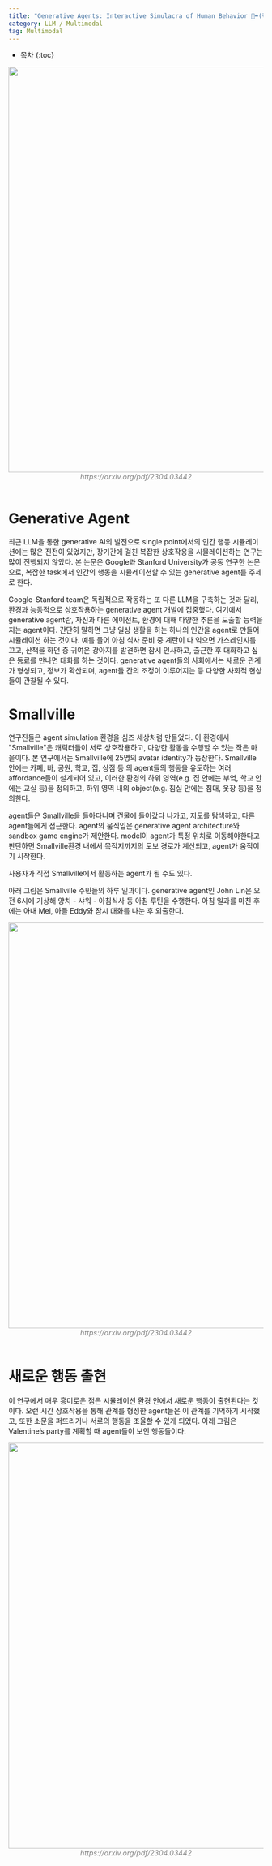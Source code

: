 ```yaml
---
title: "Generative Agents: Interactive Simulacra of Human Behavior 🚶‍➡️(작성 중)"
category: LLM / Multimodal
tag: Multimodal
---
```








* 목차
{:toc}











<center><img width="800" src="https://github.com/user-attachments/assets/4123131e-1800-43c4-8165-85a87b662378"></center>
<center><em style="color:gray;">https://arxiv.org/pdf/2304.03442</em></center><br>

# Generative Agent
최근 LLM을 통한 generative AI의 발전으로 single point에서의 인간 행동 시뮬레이션에는 많은 진전이 있었지만, 장기간에 걸친 복잡한 상호작용을 시뮬레이션하는 연구는 많이 진행되지 않았다. 본 논문은 Google과 Stanford University가 공동 연구한 논문으로, 복잡한 task에서 인간의 행동을 시뮬레이션할 수 있는 generative agent를 주제로 한다.

Google-Stanford team은 독립적으로 작동하는 또 다른 LLM을 구축하는 것과 달리, 환경과 능동적으로 상호작용하는 generative agent 개발에 집중했다. 여기에서 generative agent란, 자신과 다른 에이전트, 환경에 대해 다양한 추론을 도출할 능력을 지는 agent이다. 간단히 말하면 그냥 일상 생활을 하는 하나의 인간을 agent로 만들어 시뮬레이션 하는 것이다. 예를 들어 아침 식사 준비 중 계란이 다 익으면 가스레인지를 끄고, 산책을 하던 중 귀여운 강아지를 발견하면 잠시 인사하고, 출근한 후 대화하고 싶은 동료를 만나면 대화를 하는 것이다. generative agent들의 사회에서는 새로운 관계가 형성되고, 정보가 확산되며, agent들 간의 조정이 이루어지는 등 다양한 사회적 현상들이 관찰될 수 있다. 

# Smallville
연구진들은 agent simulation 환경을 심즈 세상처럼 만들었다. 이 환경에서 "Smallville"은 캐릭터들이 서로 상호작용하고, 다양한 활동을 수행할 수 있는 작은 마을이다. 본 연구에서는 Smallville에 25명의 avatar identity가 등장한다. Smallville 안에는 카페, 바, 공원, 학교, 집, 상점 등 의 agent들의 행동을 유도하는 여러 affordance들이 설계되어 있고, 이러한 환경의 하위 영역(e.g. 집 안에는 부엌, 학교 안에는 교실 등)을 정의하고, 하위 영역 내의 object(e.g. 침실 안에는 침대, 옷장 등)을 정의한다.

agent들은 Smallville을 돌아다니며 건물에 들어갔다 나가고, 지도를 탐색하고, 다른 agent들에게 접근한다. agent의 움직임은 generative agent architecture와 sandbox game engine가 제안한다. model이 agent가 특정 위치로 이동해야한다고 판단하면 Smallville환경 내에서 목적지까지의 도보 경로가 계산되고, agent가 움직이기 시작한다. 

사용자가 직접 Smallville에서 활동하는 agent가 될 수도 있다. 

아래 그림은 Smallville 주민들의 하루 일과이다. generative agent인 John Lin은 오전 6시에 기상해 양치 - 샤워 - 아침식사 등 아침 루틴을 수행한다. 아침 일과를 마친 후에는 아내 Mei, 아들 Eddy와 잠시 대화를 나눈 후 외출한다. 

<center><img width="800" src="https://github.com/user-attachments/assets/5c0eaa80-c44a-4776-b56a-e67f8d5fe92a"></center>
<center><em style="color:gray;">https://arxiv.org/pdf/2304.03442</em></center><br>

# 새로운 행동 출현 
이 연구에서 매우 흥미로운 점은 시뮬레이션 환경 안에서 새로운 행동이 출현된다는 것이다. 오랜 시간 상호작용을 통해 관계를 형성한 agent들은 이 관계를 기억하기 시작했고, 또한 소문을 퍼뜨리거나 서로의 행동을 조율할 수 있게 되었다. 아래 그림은 Valentine’s party를 계획할 때 agent들이 보인 행동들이다. 

<center><img width="800" src="https://github.com/user-attachments/assets/d3348ca3-3db0-40a6-989f-347a8ca082d3"></center>
<center><em style="color:gray;">https://arxiv.org/pdf/2304.03442</em></center><br>
